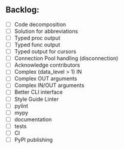 ## Backlog:
- [ ] Code decomposition
- [ ] Solution for abbreviations
- [ ] Typed proc output
- [ ] Typed func output
- [ ] Typed output for cursors
- [ ] Connection Pool handling (disconnection)
- [ ] Acknowledge contributors
- [ ] Complex (data_level > 1) IN
- [ ] Complex OUT arguments
- [ ] Complex IN/OUT arguments
- [ ] Better CLI interface
- [ ] Style Guide Linter
- [ ] pylint
- [ ] mypy
- [ ] documentation
- [ ] tests
- [ ] CI
- [ ] PyPI publishing
